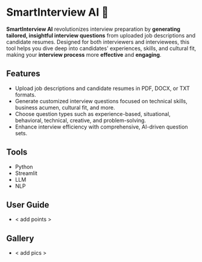# SmartInterview AI 🚀
<b>SmartInterview AI</b> revolutionizes interview preparation by <b>generating tailored, insightful interview questions</b> from uploaded job descriptions and candidate resumes. Designed for both interviewers and interviewees, this tool helps you dive deep into candidates' experiences, skills, and cultural fit, making your <b>interview process</b> more <b>effective</b> and <b>engaging</b>.

## Features
- Upload job descriptions and candidate resumes in PDF, DOCX, or TXT formats.
- Generate customized interview questions focused on technical skills, business acumen, cultural fit, and more.
- Choose question types such as experience-based, situational, behavioral, technical, creative, and problem-solving.
- Enhance interview efficiency with comprehensive, AI-driven question sets.

## Tools
- Python
- Streamlit
- LLM
- NLP

## User Guide
- < add points >

## Gallery
- < add pics >
